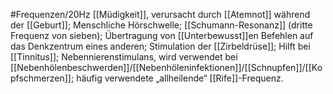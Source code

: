 #Frequenzen/20Hz
[[Müdigkeit]], verursacht durch [[Atemnot]] während der [[Geburt]]; Menschliche Hörschwelle; [[Schumann-Resonanz]] (dritte Frequenz von sieben); Übertragung von [[Unterbewusst]]en Befehlen auf das Denkzentrum eines anderen; Stimulation der [[Zirbeldrüse]]; Hilft bei [[Tinnitus]]; Nebennierenstimulans, wird verwendet bei [[Nebenhölenbeschwerden]]/[[Nebenhöleninfektionen]]/[[Schnupfen]]/[[Kopfschmerzen]]; häufig verwendete „allheilende“ [[Rife]]-Frequenz.